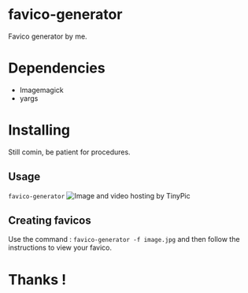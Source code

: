 # favico-generator
 Favico generator by me.
 
 # Dependencies
 
 - Imagemagick
 - yargs
 
 # Installing
 
 Still comin, be patient for procedures.
 
 ## Usage
 `favico-generator`
 <img src="http://i67.tinypic.com/2ewi9h0.png" border="0" alt="Image and video hosting by TinyPic">
 
 ## Creating favicos 
 Use the command : `favico-generator -f image.jpg` and then follow the instructions to view your favico.
 
 
 # Thanks !
